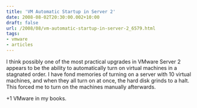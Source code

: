 ```yaml
---
title: 'VM Automatic Startup in Server 2'
date: 2008-08-02T20:30:00.002+10:00
draft: false
url: /2008/08/vm-automatic-startup-in-server-2_6579.html
tags: 
- vmware
- articles
---
```


I think possibly one of the most practical upgrades in VMware Server 2 appears to be the ability to automatically turn on virtual machines in a stagnated order. I have fond memories of turning on a server with 10 virtual machines, and when they all turn on at once, the hard disk grinds to a halt. This forced me to turn on the machines manually afterwards.

+1 VMware in my books.